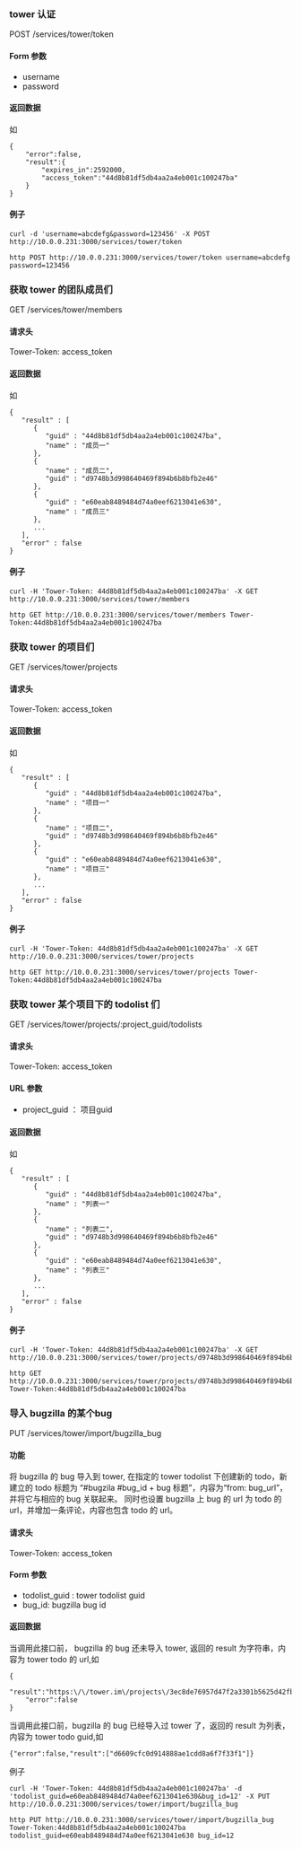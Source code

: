 <!--Meta
category:DTask
title:Tower 接口
DO NOT Delete Meta Above -->


### tower 认证

POST /services/tower/token

#### Form 参数
* username
* password

#### 返回数据
如
```
{
	"error":false,
	"result":{
		"expires_in":2592000,
		"access_token":"44d8b81df5db4aa2a4eb001c100247ba"
	}
}
```

#### 例子
```
curl -d 'username=abcdefg&password=123456' -X POST http://10.0.0.231:3000/services/tower/token

http POST http://10.0.0.231:3000/services/tower/token username=abcdefg password=123456
```

### 获取 tower 的团队成员们
GET /services/tower/members

#### 请求头
Tower-Token: access_token

#### 返回数据
如
```
{
   "result" : [
      {
         "guid" : "44d8b81df5db4aa2a4eb001c100247ba",
         "name" : "成员一"
      },
      {
         "name" : "成员二",
         "guid" : "d9748b3d998640469f894b6b8bfb2e46"
      },
      {
         "guid" : "e60eab8489484d74a0eef6213041e630",
         "name" : "成员三"
      },
      ...
   ],
   "error" : false
}
```

#### 例子
```
curl -H 'Tower-Token: 44d8b81df5db4aa2a4eb001c100247ba' -X GET http://10.0.0.231:3000/services/tower/members

http GET http://10.0.0.231:3000/services/tower/members Tower-Token:44d8b81df5db4aa2a4eb001c100247ba
```

### 获取 tower 的项目们
GET /services/tower/projects

#### 请求头
Tower-Token: access_token


#### 返回数据
如
```
{
   "result" : [
      {
         "guid" : "44d8b81df5db4aa2a4eb001c100247ba",
         "name" : "项目一"
      },
      {
         "name" : "项目二",
         "guid" : "d9748b3d998640469f894b6b8bfb2e46"
      },
      {
         "guid" : "e60eab8489484d74a0eef6213041e630",
         "name" : "项目三"
      },
      ...
   ],
   "error" : false
}
```


#### 例子
```
curl -H 'Tower-Token: 44d8b81df5db4aa2a4eb001c100247ba' -X GET http://10.0.0.231:3000/services/tower/projects

http GET http://10.0.0.231:3000/services/tower/projects Tower-Token:44d8b81df5db4aa2a4eb001c100247ba
```

### 获取 tower 某个项目下的 todolist 们

GET /services/tower/projects/:project_guid/todolists

#### 请求头
Tower-Token: access_token

#### URL 参数
* project_guid ： 项目guid

#### 返回数据
如
```
{
   "result" : [
      {
         "guid" : "44d8b81df5db4aa2a4eb001c100247ba",
         "name" : "列表一"
      },
      {
         "name" : "列表二",
         "guid" : "d9748b3d998640469f894b6b8bfb2e46"
      },
      {
         "guid" : "e60eab8489484d74a0eef6213041e630",
         "name" : "列表三"
      },
      ...
   ],
   "error" : false
}
```



#### 例子
```
curl -H 'Tower-Token: 44d8b81df5db4aa2a4eb001c100247ba' -X GET http://10.0.0.231:3000/services/tower/projects/d9748b3d998640469f894b6b8bfb2e46/todolists

http GET http://10.0.0.231:3000/services/tower/projects/d9748b3d998640469f894b6b8bfb2e46/todolists Tower-Token:44d8b81df5db4aa2a4eb001c100247ba
```


### 导入 bugzilla 的某个bug

PUT /services/tower/import/bugzilla_bug

#### 功能
将 bugzilla 的 bug 导入到 tower, 在指定的 tower todolist 下创建新的 todo，新建立的 todo 标题为 “#bugzila #bug_id + bug 标题”，内容为“from: bug_url”，并将它与相应的 bug 关联起来。
同时也设置 bugzilla 上 bug 的 url 为 todo 的 url，并增加一条评论，内容也包含 todo 的 url。

#### 请求头
Tower-Token: access_token

#### Form 参数
* todolist_guid : tower todolist guid
* bug_id: bugzilla bug id

#### 返回数据

当调用此接口前， bugzilla 的 bug 还未导入 tower, 返回的 result 为字符串，内容为 tower todo 的 url,如
```
{
	"result":"https:\/\/tower.im\/projects\/3ec8de76957d47f2a3301b5625d42fb2\/todos\/d9bb255f3c6d4deca4c7a127bb90b9be",
	"error":false
}
```

当调用此接口前，bugzilla 的 bug 已经导入过 tower 了，返回的 result 为列表，内容为 tower todo guid,如
```
{"error":false,"result":["d6609cfc0d914888ae1cdd8a6f7f33f1"]}
```

例子
```
curl -H 'Tower-Token: 44d8b81df5db4aa2a4eb001c100247ba' -d 'todolist_guid=e60eab8489484d74a0eef6213041e630&bug_id=12' -X PUT http://10.0.0.231:3000/services/tower/import/bugzilla_bug

http PUT http://10.0.0.231:3000/services/tower/import/bugzilla_bug  Tower-Token:44d8b81df5db4aa2a4eb001c100247ba todolist_guid=e60eab8489484d74a0eef6213041e630 bug_id=12
```

